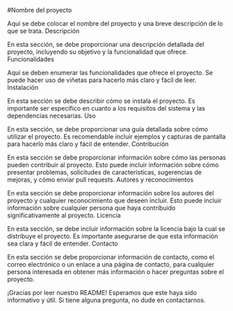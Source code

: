 #Nombre del proyecto

Aquí se debe colocar el nombre del proyecto y una breve descripción de lo que se trata.
Descripción

En esta sección, se debe proporcionar una descripción detallada del proyecto, incluyendo su objetivo y la funcionalidad que ofrece.
Funcionalidades

Aquí se deben enumerar las funcionalidades que ofrece el proyecto. Se puede hacer uso de viñetas para hacerlo más claro y fácil de leer.
Instalación

En esta sección se debe describir cómo se instala el proyecto. Es importante ser específico en cuanto a los requisitos del sistema y las dependencias necesarias.
Uso

En esta sección, se debe proporcionar una guía detallada sobre cómo utilizar el proyecto. Es recomendable incluir ejemplos y capturas de pantalla para hacerlo más claro y fácil de entender.
Contribución

En esta sección se debe proporcionar información sobre cómo las personas pueden contribuir al proyecto. Esto puede incluir información sobre cómo presentar problemas, solicitudes de características, sugerencias de mejoras, y cómo enviar pull requests.
Autores y reconocimientos

En esta sección se debe proporcionar información sobre los autores del proyecto y cualquier reconocimiento que deseen incluir. Esto puede incluir información sobre cualquier persona que haya contribuido significativamente al proyecto.
Licencia

En esta sección, se debe incluir información sobre la licencia bajo la cual se distribuye el proyecto. Es importante asegurarse de que esta información sea clara y fácil de entender.
Contacto

En esta sección se debe proporcionar información de contacto, como el correo electrónico o un enlace a una página de contacto, para cualquier persona interesada en obtener más información o hacer preguntas sobre el proyecto.

¡Gracias por leer nuestro README! Esperamos que este haya sido informativo y útil. Si tiene alguna pregunta, no dude en contactarnos.
